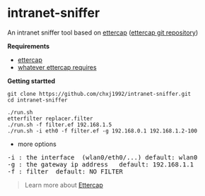 # intranet-sniffer

An intranet sniffer tool based on [ettercap](http://ettercap.github.io/ettercap/index.html) ([ettercap git repository](https://github.com/Ettercap/ettercap))

**Requirements**
+ [ettercap](http://ettercap.github.io/ettercap/index.html)
+ [whatever ettercap requires](http://ettercap.github.io/ettercap/about.html#footer)

**Getting startted**

    git clone https://github.com/chxj1992/intranet-sniffer.git
    cd intranet-sniffer
    
    ./run.sh
    etterfilter replacer.filter
    ./run.sh -f filter.ef 192.168.1.5
    ./run.sh -i eth0 -f filter.ef -g 192.168.0.1 192.168.1.2-100
  
  + more options

<pre>
-i : the interface  (wlan0/eth0/...) default: wlan0
-g : the gateway ip address   default: 192.168.1.1
-f : filter  default: NO FILTER
</pre>

> Learn more about [Ettercap](http://linux.die.net/man/8/ettercap)


